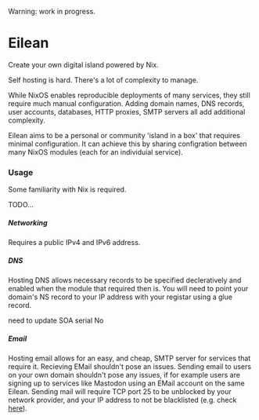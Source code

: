 Warning: work in progress.

# Eilean

Create your own digital island powered by Nix.

Self hosting is hard.
There's a lot of complexity to manage.

While NixOS enables reproducible deployments of many services, they still require much manual configuration.
Adding domain names, DNS records, user accounts, databases, HTTP proxies, SMTP servers all add additional complexity.

Eilean aims to be a personal or community 'island in a box' that requires minimal configuration.
It can achieve this by sharing configration between many NixOS modules (each for an individuial service).

### Usage

Some familiarity with Nix is required. 

TODO...

##### Networking

Requires a public IPv4 and IPv6 address.

##### DNS

Hosting DNS allows necessary records to be specified decleratively and enabled when the module that required then is.
You will need to point your domain's NS record to your IP address with your registar using a glue record.

need to update SOA serial No

##### Email

Hosting email allows for an easy, and cheap, SMTP server for services that require it.
Recieving EMail shouldn't pose an issues.
Sending email to users on your own domain shouldn't pose any issues, if for example users are signing up to services like Mastodon using an EMail account on the same Eilean.
Sending mail will require TCP port 25 to be unblocked by your network provider, and your IP address to not be blacklisted (e.g. check [here](https://mxtoolbox.com/blacklists.aspx)).

